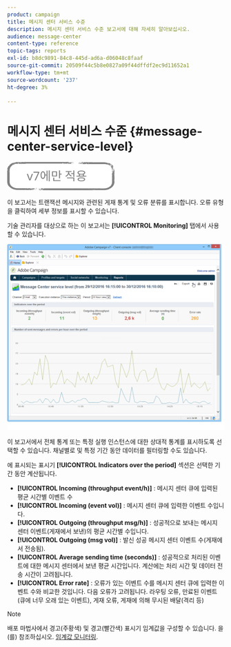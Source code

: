 ```yaml
---
product: campaign
title: 메시지 센터 서비스 수준
description: 메시지 센터 서비스 수준 보고서에 대해 자세히 알아보십시오.
audience: message-center
content-type: reference
topic-tags: reports
exl-id: b8dc9891-84c8-445d-ad6a-d06048c8faaf
source-git-commit: 20509f44c5b8e0827a09f44dffdf2ec9d11652a1
workflow-type: tm+mt
source-wordcount: '237'
ht-degree: 3%

---
```


# 메시지 센터 서비스 수준 {#message-center-service-level}

![](../../assets/v7-only.svg)

이 보고서는 트랜잭션 메시지와 관련된 게재 통계 및 오류 분류를 표시합니다. 오류 유형을 클릭하여 세부 정보를 표시할 수 있습니다.

기술 관리자를 대상으로 하는 이 보고서는 **[!UICONTROL Monitoring]** 탭에서 사용할 수 있습니다.

![](assets/mc_reports_1.png)

이 보고서에서 전체 통계 또는 특정 실행 인스턴스에 대한 상대적 통계를 표시하도록 선택할 수 있습니다. 채널별로 및 특정 기간 동안 데이터를 필터링할 수도 있습니다.

에 표시되는 표시기 **[!UICONTROL Indicators over the period]** 섹션은 선택한 기간 동안 계산됩니다.

* **[!UICONTROL Incoming (throughput event/h)]** : 메시지 센터 큐에 입력된 평균 시간별 이벤트 수
* **[!UICONTROL Incoming (event vol)]** : 메시지 센터 큐에 입력한 이벤트 수입니다.
* **[!UICONTROL Outgoing (throughput msg/h)]** : 성공적으로 보내는 메시지 센터 이벤트(게재에서 보낸)의 평균 시간별 수입니다.
* **[!UICONTROL Outgoing (msg vol)]** : 발신 성공 메시지 센터 이벤트 수(게재에서 전송됨).
* **[!UICONTROL Average sending time (seconds)]** : 성공적으로 처리된 이벤트에 대한 메시지 센터에서 보낸 평균 시간입니다. 계산에는 처리 시간 및 데이터 전송 시간이 고려됩니다.
* **[!UICONTROL Error rate]** : 오류가 있는 이벤트 수를 메시지 센터 큐에 입력한 이벤트 수와 비교한 것입니다. 다음 오류가 고려됩니다. 라우팅 오류, 만료된 이벤트(큐에 너무 오래 있는 이벤트), 게재 오류, 게재에 의해 무시된 배달(격리 등)

>[!NOTE]
>
>배포 마법사에서 경고(주황색) 및 경고(빨간색) 표시기 임계값을 구성할 수 있습니다. 을(를) 참조하십시오. [임계값 모니터링](../../message-center/using/additional-configurations.md#monitoring-thresholds).
